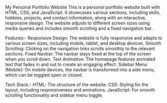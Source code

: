 My Personal Portfolio Website
This is a personal portfolio website built with HTML, CSS, and JavaScript. It showcases various sections, including skills,
hobbies, projects, and contact information, along with an interactive, responsive design. The website adjusts to different 
screen sizes using media queries and includes smooth scrolling and a fixed navigation bar.

Features:-
Responsive Design: The website is fully responsive and adapts to various screen sizes, including mobile, tablet, and desktop devices.
Smooth Scrolling: Clicking on the navigation links scrolls smoothly to the relevant sections.
Fixed Navbar: The navbar stays fixed at the top of the screen when you scroll down.
Text Animation: The homepage features animated text that fades in and out to create an engaging effect.
Sidebar Menu (Mobile): On mobile devices, the navbar is transformed into a side menu, which can be toggled open or closed.

Tech Stack:-
HTML: The structure of the website.
CSS: Styling for the layout, including responsiveness and animations.
JavaScript: For smooth scrolling functionality and sidebar menu toggle.

